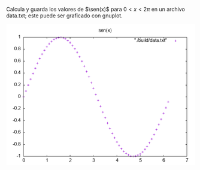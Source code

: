 Calcula y guarda los valores de $\sen(x)$ para $0 < x < 2\pi$ en un archivo data.txt; este puede ser graficado con gnuplot.

![cos(x)](./grafica.png)
